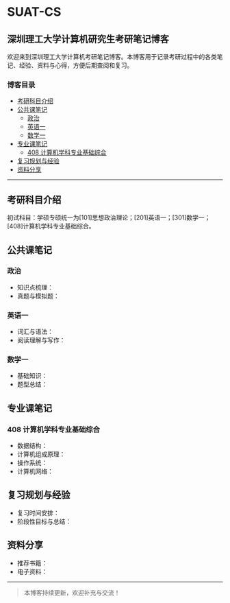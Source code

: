 # SUAT-CS

## 深圳理工大学计算机研究生考研笔记博客

欢迎来到深圳理工大学计算机考研笔记博客。本博客用于记录考研过程中的各类笔记、经验、资料与心得，方便后期查阅和复习。

### 博客目录
- [考研科目介绍](#考研科目介绍)
- [公共课笔记](#公共课笔记)
  - [政治](#政治)
  - [英语一](#英语一)
  - [数学一](#数学一)
- [专业课笔记](#专业课笔记)
  - [408 计算机学科专业基础综合](#408-计算机学科专业基础综合)
- [复习规划与经验](#复习规划与经验)
- [资料分享](#资料分享)

---

## 考研科目介绍
初试科目：学硕专硕统一为[101]思想政治理论；[201]英语一；[301]数学一；[408]计算机学科专业基础综合。

## 公共课笔记
### 政治
- 知识点梳理：
- 真题与模拟题：

### 英语一
- 词汇与语法：
- 阅读理解与写作：

### 数学一
- 基础知识：
- 题型总结：

## 专业课笔记
### 408 计算机学科专业基础综合
- 数据结构：
- 计算机组成原理：
- 操作系统：
- 计算机网络：

## 复习规划与经验
- 复习时间安排：
- 阶段性目标与总结：

## 资料分享
- 推荐书籍：
- 电子资料：

---

> 本博客持续更新，欢迎补充与交流！